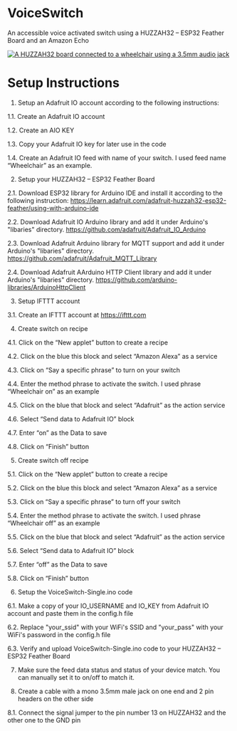# VoiceSwitch
An accessible voice activated switch using a HUZZAH32 – ESP32 Feather Board and an Amazon Echo

[![A HUZZAH32 board connected to a wheelchair using a 3.5mm audio jack](https://img.youtube.com/vi/OCM7eB8Ey9I/0.jpg)](https://www.youtube.com/watch?v=OCM7eB8Ey9I)

# Setup Instructions

  1. Setup an Adafruit IO account according to the following instructions:

  1.1. Create an Adafruit IO account
  
  1.2. Create an AIO KEY 
  
  1.3. Copy your Adafruit IO key for later use in the code
  
  1.4. Create an Adafruit IO feed with name of your switch. I used feed name “Wheelchair” as an example.


2.	Setup your HUZZAH32 – ESP32 Feather Board

  2.1. Download ESP32 library for Arduino IDE and install it according to the following instruction: https://learn.adafruit.com/adafruit-huzzah32-esp32-feather/using-with-arduino-ide
  
  2.2. Download Adafruit IO Arduino library and add it under Arduino's "libaries" directory.
  https://github.com/adafruit/Adafruit_IO_Arduino
  
  2.3. Download Adafruit Arduino library for MQTT support and add it under Arduino's "libaries" directory.
  https://github.com/adafruit/Adafruit_MQTT_Library
  
  2.4. Download Adafruit AArduino HTTP Client library and add it under Arduino's "libaries" directory.
  https://github.com/arduino-libraries/ArduinoHttpClient
  
3.	Setup IFTTT account

  3.1. Create an IFTTT account at https://ifttt.com
  
4.	Create switch on recipe

  4.1. Click on the “New applet” button to create a recipe 
  
  4.2. Click on the blue this block and select “Amazon Alexa” as a service 
  
  4.3. Click on “Say a specific phrase” to turn on your switch
  
  4.4. Enter the method phrase to activate the switch. I used phrase “Wheelchair on” as an example 
  
  4.5. Click on the blue that block and select “Adafruit” as the action service 
  
  4.6. Select “Send data to Adafruit IO” block
  
  4.7. Enter “on” as the Data to save
  
  4.8. Click on “Finish” button 
  
5.	Create switch off recipe

  5.1. Click on the “New applet” button to create a recipe 
  
  5.2. Click on the blue this block and select “Amazon Alexa” as a service 
  
  5.3. Click on “Say a specific phrase” to turn off your switch
  
  5.4. Enter the method phrase to activate the switch. I used phrase “Wheelchair off” as an example 
  
  5.5. Click on the blue that block and select “Adafruit” as the action service 
  
  5.6. Select “Send data to Adafruit IO” block
  
  5.7. Enter “off” as the Data to save
  
  5.8. Click on “Finish” button 
  
6.	Setup the VoiceSwitch-Single.ino code

  6.1. Make a copy of your IO_USERNAME and IO_KEY from Adafruit IO account and paste them in the config.h file

  6.2. Replace "your_ssid" with your WiFi's SSID and "your_pass" with your WiFi's password in the config.h file

  6.3. Verify and upload VoiceSwitch-Single.ino code to your HUZZAH32 – ESP32 Feather Board

7.	Make sure the feed data status and status of your device match. You can manually set it to on/off to match it.

8.	Create a cable with a mono 3.5mm male jack on one end and 2 pin headers on the other side

  8.1. Connect the signal jumper to the pin number 13 on HUZZAH32 and the other one to the GND pin 
